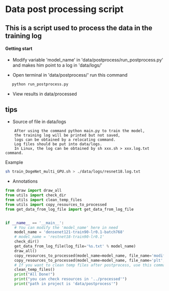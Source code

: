 # Data post processing script

## This is a script used to process the data in the training log

#### Getting start
 - Modify variable 'model_name' in 'data/postprocess/run_postprocess.py' and makes him point to a log in 'data/logs/'

 - Open terminal in 'data/postprocess/' run this command

```bash
   python run_postprocess.py
```

 -  View results in data/processed

## tips
 - Source of file in data/logs
 
```
    After using the command python main.py to train the model, 
    the training log will be printed but not saved,
    logs can be obtained by a relocating command.
    Log files should be put into data/logs.
    In Linux, the log can be obtained by sh xxx.sh > xxx.log.txt command.
```

Example

```bash
sh train_DogeNet_multi_GPU.sh > ./data/logs/resnet18.log.txt
```

 - Annotations

```python
from draw import draw_all
from utils import check_dir
from utils import clean_temp_files
from utils import copy_resources_to_processed
from get_data_from_log_file import get_data_from_log_file


if __name__ == '__main__':
    # You can modify the 'model_name' here in need
    model_name = 'densenet121-train90-lr0.1-batch768'
    # model_name = 'restnet18-train90-lr0.1'
    check_dir()
    get_data_from_log_file(log_file='%s.txt' % model_name)
    draw_all()
    copy_resources_to_processed(model_name=model_name, file_name='modified', replace=True)
    copy_resources_to_processed(model_name=model_name, file_name='plt', replace=True)
    # If you want to clean temp files after postprocess, use this command
    clean_temp_files()
    print("All Done!")
    print("you can check resources in '../processed'")
    print("path in project is 'data/postprocess'")


```



